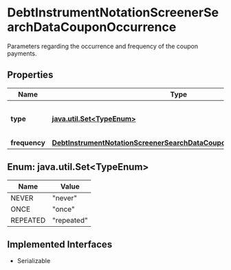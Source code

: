 

# DebtInstrumentNotationScreenerSearchDataCouponOccurrence

Parameters regarding the occurrence and frequency of the coupon payments.

## Properties

Name | Type | Description | Notes
------------ | ------------- | ------------- | -------------
**type** | [**java.util.Set&lt;TypeEnum&gt;**](#java.util.Set&lt;TypeEnum&gt;) | Occurrence type of the coupon payments. |  [optional]
**frequency** | [**DebtInstrumentNotationScreenerSearchDataCouponOccurrenceFrequency**](DebtInstrumentNotationScreenerSearchDataCouponOccurrenceFrequency.md) |  |  [optional]



## Enum: java.util.Set&lt;TypeEnum&gt;

Name | Value
---- | -----
NEVER | &quot;never&quot;
ONCE | &quot;once&quot;
REPEATED | &quot;repeated&quot;


## Implemented Interfaces

* Serializable


